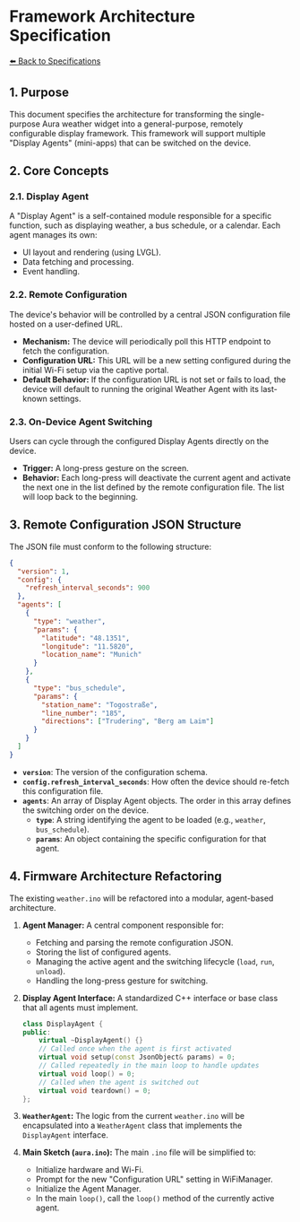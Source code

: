 # Framework Architecture Specification

[⬅️ Back to Specifications](../SPECS.md)

## 1. Purpose

This document specifies the architecture for transforming the single-purpose Aura weather widget into a general-purpose, remotely configurable display framework. This framework will support multiple "Display Agents" (mini-apps) that can be switched on the device.

## 2. Core Concepts

### 2.1. Display Agent

A "Display Agent" is a self-contained module responsible for a specific function, such as displaying weather, a bus schedule, or a calendar. Each agent manages its own:
-   UI layout and rendering (using LVGL).
-   Data fetching and processing.
-   Event handling.

### 2.2. Remote Configuration

The device's behavior will be controlled by a central JSON configuration file hosted on a user-defined URL.

-   **Mechanism:** The device will periodically poll this HTTP endpoint to fetch the configuration.
-   **Configuration URL:** This URL will be a new setting configured during the initial Wi-Fi setup via the captive portal.
-   **Default Behavior:** If the configuration URL is not set or fails to load, the device will default to running the original Weather Agent with its last-known settings.

### 2.3. On-Device Agent Switching

Users can cycle through the configured Display Agents directly on the device.

-   **Trigger:** A long-press gesture on the screen.
-   **Behavior:** Each long-press will deactivate the current agent and activate the next one in the list defined by the remote configuration file. The list will loop back to the beginning.

## 3. Remote Configuration JSON Structure

The JSON file must conform to the following structure:

```json
{
  "version": 1,
  "config": {
    "refresh_interval_seconds": 900
  },
  "agents": [
    {
      "type": "weather",
      "params": {
        "latitude": "48.1351",
        "longitude": "11.5820",
        "location_name": "Munich"
      }
    },
    {
      "type": "bus_schedule",
      "params": {
        "station_name": "Togostraße",
        "line_number": "185",
        "directions": ["Trudering", "Berg am Laim"]
      }
    }
  ]
}
```

-   **`version`**: The version of the configuration schema.
-   **`config.refresh_interval_seconds`**: How often the device should re-fetch this configuration file.
-   **`agents`**: An array of Display Agent objects. The order in this array defines the switching order on the device.
    -   **`type`**: A string identifying the agent to be loaded (e.g., `weather`, `bus_schedule`).
    -   **`params`**: An object containing the specific configuration for that agent.

## 4. Firmware Architecture Refactoring

The existing `weather.ino` will be refactored into a modular, agent-based architecture.

1.  **Agent Manager:** A central component responsible for:
    -   Fetching and parsing the remote configuration JSON.
    -   Storing the list of configured agents.
    -   Managing the active agent and the switching lifecycle (`load`, `run`, `unload`).
    -   Handling the long-press gesture for switching.

2.  **Display Agent Interface:** A standardized C++ interface or base class that all agents must implement.
    ```cpp
    class DisplayAgent {
    public:
        virtual ~DisplayAgent() {}
        // Called once when the agent is first activated
        virtual void setup(const JsonObject& params) = 0;
        // Called repeatedly in the main loop to handle updates
        virtual void loop() = 0;
        // Called when the agent is switched out
        virtual void teardown() = 0;
    };
    ```

3.  **`WeatherAgent`:** The logic from the current `weather.ino` will be encapsulated into a `WeatherAgent` class that implements the `DisplayAgent` interface.

4.  **Main Sketch (`aura.ino`):** The main `.ino` file will be simplified to:
    -   Initialize hardware and Wi-Fi.
    -   Prompt for the new "Configuration URL" setting in WiFiManager.
    -   Initialize the Agent Manager.
    -   In the main `loop()`, call the `loop()` method of the currently active agent. 